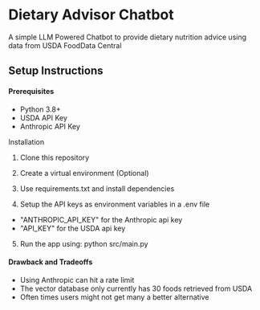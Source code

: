 # Dietary Advisor Chatbot

A simple LLM Powered Chatbot to provide dietary nutrition advice using data from USDA FoodData Central

## Setup Instructions

#### Prerequisites
- Python 3.8+
- USDA API Key
- Anthropic API Key

Installation
1. Clone this repository

2. Create a virtual environment (Optional)

3. Use requirements.txt and install dependencies

4. Setup the API keys as environment variables in a .env file
- "ANTHROPIC_API_KEY" for the Anthropic api key
- "API_KEY" for the USDA api key

5. Run the app using: python src/main.py


#### Drawback and Tradeoffs
- Using Anthropic can hit a rate limit
- The vector database only currently has 30 foods retrieved from USDA
- Often times users might not get many a better alternative